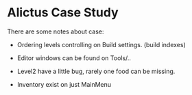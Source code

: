 # Alictus Case Study

There are some notes about case:

- Ordering levels controlling on Build settings. (build indexes)

- Editor windows can be found on Tools/..

- Level2 have a little bug, rarely one food can be missing.

- Inventory exist on just MainMenu